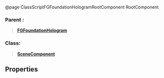@page ClassScriptFGFoundationHologramRootComponent RootComponent
### Parent :
<b><a href="_class_script_f_g_foundation_hologram.html"><blockquote>FGFoundationHologram</blockquote></a></b>
### Class:
<b><a href="_class_script_scene_component.html"><blockquote>SceneComponent</blockquote></a></b>
## Properties
